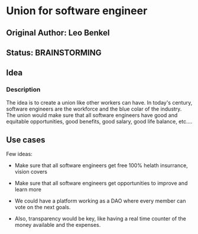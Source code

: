 # Union for software engineer

## Original Author: Leo Benkel

## Status: BRAINSTORMING

## Idea

### Description

The idea is to create a union like other workers can have. 
In today's century, software engineers are the workforce and the blue colar of the industry.
The union would make sure that all software engineers have good and equitable opportunities,
good benefits, good salary, good life balance, etc....

## Use cases

Few ideas:
* Make sure that all software engineers get free 100% helath insurrance, vision covers
* Make sure that all software engineers get opportunities to improve and learn more

* We could have a platform working as a DAO where every member can vote on the next goals.
* Also, transparency would be key, like having a real time counter of the money available and the expenses. 
